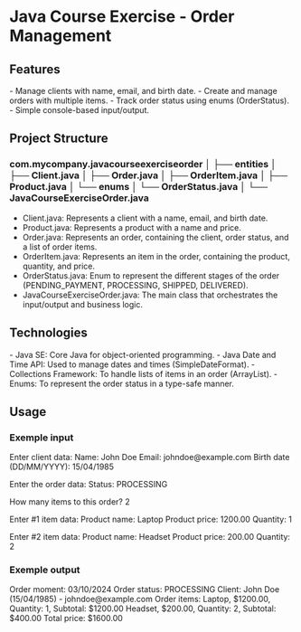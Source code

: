 <H1>Java Course Exercise - Order Management</H1>
<H2>Features</H2>
-  Manage clients with name, email, and birth date.
-  Create and manage orders with multiple items.
-  Track order status using enums (OrderStatus).
-  Simple console-based input/output.

<h2>Project Structure</h2>

<h3>com.mycompany.javacourseexerciseorder
│
├── entities
│   ├── Client.java
│   ├── Order.java
│   ├── OrderItem.java
│   ├── Product.java
│   └── enums
│       └── OrderStatus.java
│
└── JavaCourseExerciseOrder.java</h3>

-  Client.java: Represents a client with a name, email, and birth date.
-  Product.java: Represents a product with a name and price.
-  Order.java: Represents an order, containing the client, order status, and a list of order items.
-  OrderItem.java: Represents an item in the order, containing the product, quantity, and price.
-  OrderStatus.java: Enum to represent the different stages of the order (PENDING_PAYMENT, PROCESSING, SHIPPED, DELIVERED).
-  JavaCourseExerciseOrder.java: The main class that orchestrates the input/output and business logic.

<h2>Technologies</h2>
-  Java SE: Core Java for object-oriented programming.
-  Java Date and Time API: Used to manage dates and times (SimpleDateFormat).
-  Collections Framework: To handle lists of items in an order (ArrayList).
-  Enums: To represent the order status in a type-safe manner.

<h2>Usage</h2>
<h3>Exemple input</h3>
Enter client data:
Name: John Doe
Email: johndoe@example.com
Birth date (DD/MM/YYYY): 15/04/1985

Enter the order data:
Status: PROCESSING

How many items to this order? 2

Enter #1 item data:
Product name: Laptop
Product price: 1200.00
Quantity: 1

Enter #2 item data:
Product name: Headset
Product price: 200.00
Quantity: 2

<h3>Exemple output</h3>
Order moment: 03/10/2024
Order status: PROCESSING
Client: John Doe (15/04/1985) - johndoe@example.com
Order items:
Laptop, $1200.00, Quantity: 1, Subtotal: $1200.00
Headset, $200.00, Quantity: 2, Subtotal: $400.00
Total price: $1600.00







